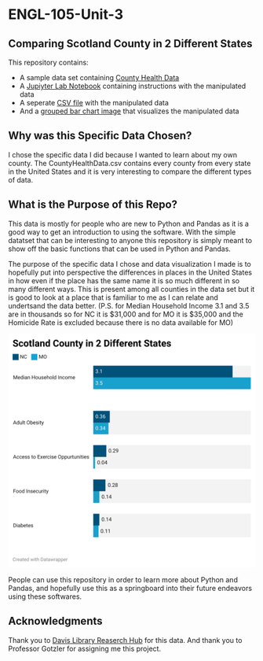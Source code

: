 # ENGL-105-Unit-3
## Comparing Scotland County in 2 Different States

This repository contains: 
- A sample data set containing [County Health Data](https://github.com/ashera17/ENGL-105-Unit-3/blob/main/CountyHealthData.csv)
- A [Jupiyter Lab Notebook](https://github.com/ashera17/ENGL-105-Unit-3/blob/main/Data/Unit%203%20Project.ipynb) containing instructions with the manipulated data
- A seperate [CSV file](https://github.com/ashera17/ENGL-105-Unit-3/blob/main/Data/MergedData.csv) with the manipulated data
- And a [grouped bar chart image](https://github.com/ashera17/ENGL-105-Unit-3/blob/main/Data_Visualization2.png) that visualizes the manipulated data

## Why was this Specific Data Chosen?

I chose the specific data I did because I wanted to learn about my own county. The CountyHealthData.csv contains every county from every state in the United States and it is very interesting to compare the different types of data.

## What is the Purpose of this Repo?

This data is mostly for people who are new to Python and Pandas as it is a good way to get an introduction to using the software. With the simple datatset that can be interesting to anyone this repository is simply meant to show off the basic functions that can be used in Python and Pandas.

The purpose of the specific data I chose and data visualization I made is to hopefully put into perspective the differences in places in the United States in how even if the place has the same name it is so much different in so many different ways. This is present among all counties in the data set but it is good to look at a place that is familiar to me as I can relate and undertsand the data better. (P.S. for Median Household Income 3.1 and 3.5 are in thousands so for NC it is $31,000 and for MO it is $35,000 and the Homicide Rate is excluded because there is no data available for MO) 

![Data](Data_Visualization2.png)

People can use this repository in order to learn more about Python and Pandas, and hopefully use this as a springboard into their future endeavors using these softwares.

## Acknowledgments

Thank you to [Davis Library Reaserch Hub](https://library.unc.edu) for this data. And thank you to Professor Gotzler for assigning me this project.
